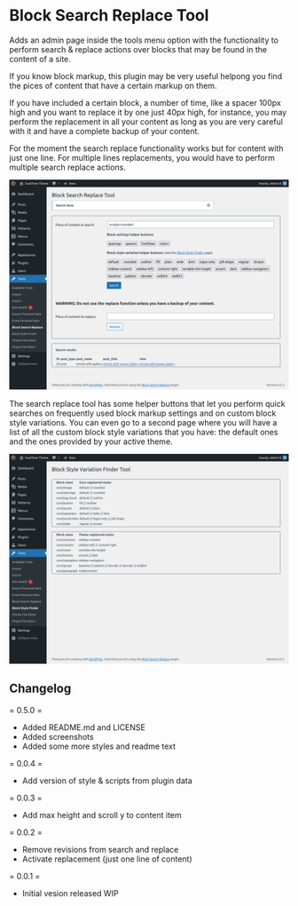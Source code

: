 # Block Search Replace Tool

Adds an admin page inside the tools menu option with the functionality to perform search & replace actions over blocks that may be found in the content of a site.

If you know block markup, this plugin may be very useful helpong you find the pices of content that have a certain markup on them.

If you have included a certain block, a number of time, like a spacer 100px high and you want to replace it by one just 40px high, for instance, you may perform the replacement in all your content as long as you are very careful with it and have a complete backup of your content.

For the moment the search replace functionality works but for content with just one line. For multiple lines replacements, you would have to perform multiple search replace actions.

![Block search replace tool](assets/screenshot-1.png)

The search replace tool has some helper buttons that let you perform quick searches on frequently used block markup settings and on custom block style variations. You can even go to a second page where you will have a list of all the custom block style variations that you have: the default ones and the ones provided by your active theme.

![Block style finder](assets/screenshot-2.png)

## Changelog

= 0.5.0 =
* Added README.md and LICENSE
* Added screenshots
* Added some more styles and readme text

= 0.0.4 =
* Add version of style & scripts from plugin data

= 0.0.3 =
* Add max height and scroll y to content item

= 0.0.2 =
* Remove revisions from search and replace
* Activate replacement (just one line of content)

= 0.0.1 =
* Initial vesion released WIP
